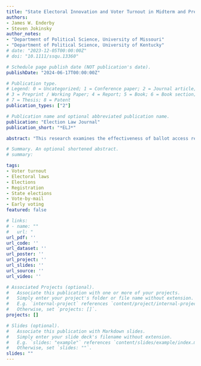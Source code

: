 ```yaml
---
title: "State Electoral Innovation and Voter Turnout in Midterm and Presidential Elections"
authors:
- James W. Enderby
- Steven Jokinsky
author_notes:
- "Department of Political Science, University of Missouri"
- "Department of Political Science, University of Kentucky"
# date: "2023-12-05T00:00:00Z"
# doi: "10.1111/ssqu.13360"

# Schedule page publish date (NOT publication's date).
publishDate: "2024-06-17T00:00:00Z"

# Publication type.
# Legend: 0 = Uncategorized; 1 = Conference paper; 2 = Journal article;
# 3 = Preprint / Working Paper; 4 = Report; 5 = Book; 6 = Book section;
# 7 = Thesis; 8 = Patent
publication_types: ["2"]

# Publication name and optional abbreviated publication name.
publication: "Election Law Journal"
publication_short: "*ELJ*"

abstract: "This research examines the effectiveness of ballot access reforms which may increase voter turnout. While many reforms are designed to reduce individual costs of voting—to register, obtain, and cast a ballot—their impacts should be observable in the aggregate. U.S. states determine and administer rules concerning the conduct of elections, so the success of those rules should be measured for statewide elections. Existing research focuses on presidential elections. Yet if reforms influence levels of voter participation, stronger evidence of attracting peripheral voters should be found in midterm elections. This research examines state variation in electoral law on registration and voting in statewide, general elections from 2000 to 2018. Voting reforms evaluated include same-day registration, no-excuses absentee voting, early voting, and all-mail voting. Simple and multivariate analysis, including state-level demographic controls, suggest only limited effects of electoral innovations on voting-eligible turnout, in both midterm and presidential elections. Reforms designed to increase turnout produce at best modest positive effects."

# Summary. An optional shortened abstract.
# summary:

tags:
- Voter turnout
- Electoral laws
- Elections
- Registration
- State elections
- Vote-by-mail
- Early voting
featured: false

# links:
# - name: ""
#   url: "
url_pdf: ''
url_code: ''
url_dataset: ''
url_poster: ''
url_project: ''
url_slides: ''
url_source: ''
url_video: ''

# Associated Projects (optional).
#   Associate this publication with one or more of your projects.
#   Simply enter your project's folder or file name without extension.
#   E.g. `internal-project` references `content/project/internal-project/index.md`.
#   Otherwise, set `projects: []`.
projects: []

# Slides (optional).
#   Associate this publication with Markdown slides.
#   Simply enter your slide deck's filename without extension.
#   E.g. `slides: "example"` references `content/slides/example/index.md`.
#   Otherwise, set `slides: ""`.
slides: ""
---
```

